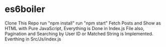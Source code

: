 # es6boiler
Clone This Repo
run "npm install"
run "npm start"
Fetch Posts and Show as HTML with Pure JavaScript, Everything is Done in Index.js File also, Pagination and Searching by User ID or Matched String is Implemented.
Everthing in Src/Js/index.js
